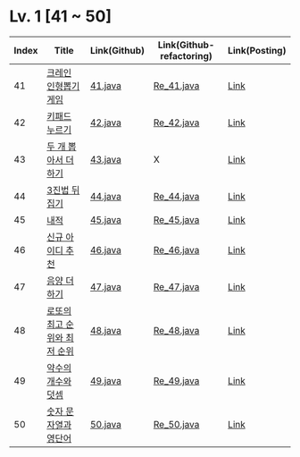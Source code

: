 # Lv. 1 \[41 ~ 50]

| Index | Title | Link(Github) | Link(Github-refactoring) | Link(Posting) |
|----|----|----|----|----|
| 41 | [크레인 인형뽑기 게임](https://school.programmers.co.kr/learn/courses/30/lessons/64061) | [41.java](https://github.com/2384320/Programmers-Algorithm/blob/main/Lv.1/41~50/41.java) | [Re_41.java](https://github.com/2384320/Programmers-Algorithm/blob/main/Lv.1/41~50/Re_41.java) | [Link](https://www.notion.so/Lv-1-f114dc776af343baa7a329ade0171640?pvs=4) |
| 42 | [키패드 누르기](https://school.programmers.co.kr/learn/courses/30/lessons/67256) | [42.java](https://github.com/2384320/Programmers-Algorithm/blob/main/Lv.1/41~50/42.java) | [Re_42.java](https://github.com/2384320/Programmers-Algorithm/blob/main/Lv.1/41~50/Re_42.java) | [Link](https://swift-badge-161.notion.site/Lv-1-4f2129bd37b7411686049bf47f833ed7) |
| 43 | [두 개 뽑아서 더하기](https://school.programmers.co.kr/learn/courses/30/lessons/68644) | [43.java](https://github.com/2384320/Programmers-Algorithm/blob/main/Lv.1/41~50/43.java) | X | [Link](https://swift-badge-161.notion.site/Lv-1-17697d681fbb4923afdd0cc5eb142e1b) |
| 44 | [3진법 뒤집기](https://school.programmers.co.kr/learn/courses/30/lessons/68935) | [44.java](https://github.com/2384320/Programmers-Algorithm/blob/main/Lv.1/41~50/44.java) | [Re_44.java](https://github.com/2384320/Programmers-Algorithm/blob/main/Lv.1/41~50/Re_44.java) | [Link](https://swift-badge-161.notion.site/Lv-1-44-3-f11392931ff3486891461efea12fdef3) |
| 45 | [내적](https://school.programmers.co.kr/learn/courses/30/lessons/70128) | [45.java](https://github.com/2384320/Programmers-Algorithm/blob/main/Lv.1/41~50/45.java) | [Re_45.java](https://github.com/2384320/Programmers-Algorithm/blob/main/Lv.1/41~50/Re_45.java) | [Link](https://swift-badge-161.notion.site/Lv-1-45-5a4168bd78404b13a8f49e4ad163fa29) |
| 46 | [신규 아이디 추천](https://school.programmers.co.kr/learn/courses/30/lessons/72410) | [46.java](https://github.com/2384320/Programmers-Algorithm/blob/main/Lv.1/41~50/46.java) | [Re_46.java](https://github.com/2384320/Programmers-Algorithm/blob/main/Lv.1/41~50/Re_46.java) | [Link](https://swift-badge-161.notion.site/Lv-1-46-bd650448bf8348f992d3ed10439485b8) |
| 47 | [음양 더하기](https://school.programmers.co.kr/learn/courses/30/lessons/76501) | [47.java](https://github.com/2384320/Programmers-Algorithm/blob/main/Lv.1/41~50/47.java) | [Re_47.java](https://github.com/2384320/Programmers-Algorithm/blob/main/Lv.1/41~50/Re_47.java) | [Link](https://swift-badge-161.notion.site/Lv-1-47-c78bf7730835466689b8d2c8ac20d76d) |
| 48 | [로또의 최고 순위와 최저 순위](https://school.programmers.co.kr/learn/courses/30/lessons/77484) | [48.java](https://github.com/2384320/Programmers-Algorithm/blob/main/Lv.1/41~50/48.java) | [Re_48.java](https://github.com/2384320/Programmers-Algorithm/blob/main/Lv.1/41~50/Re_48.java) | [Link](https://swift-badge-161.notion.site/Lv-1-48-6d215e89bf9240bc988bf26287e72dc0) |
| 49 | [약수의 개수와 덧셈](https://school.programmers.co.kr/learn/courses/30/lessons/77884) | [49.java](https://github.com/2384320/Programmers-Algorithm/blob/main/Lv.1/41~50/49.java) | [Re_49.java](https://github.com/2384320/Programmers-Algorithm/blob/main/Lv.1/41~50/Re_49.java) | [Link](https://swift-badge-161.notion.site/LV-1-49-832b1a8f8a0e4997afbd497e45409076) |
| 50 | [숫자 문자열과 영단어](https://school.programmers.co.kr/learn/courses/30/lessons/81301) | [50.java](https://github.com/2384320/Programmers-Algorithm/blob/main/Lv.1/41~50/50.java) | [Re_50.java](https://github.com/2384320/Programmers-Algorithm/blob/main/Lv.1/41~50/Re_50.java) | [Link](https://swift-badge-161.notion.site/Lv-1-50-a41eda39361c48f3bf52ab919e762ebb) |